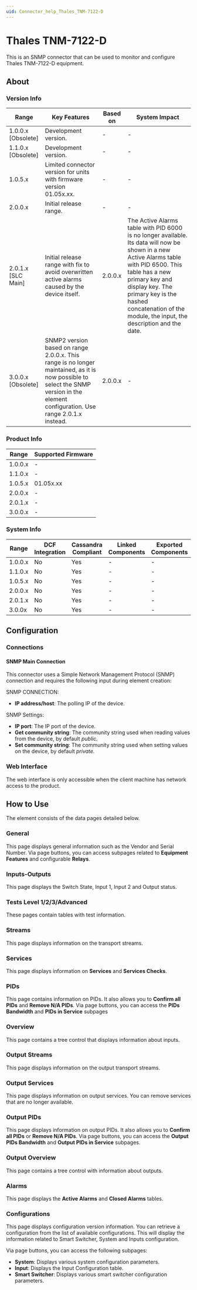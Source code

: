 ```yaml
---
uid: Connector_help_Thales_TNM-7122-D
---
```


# Thales TNM-7122-D

This is an SNMP connector that can be used to monitor and configure Thales TNM-7122-D equipment.

## About

### Version Info

| Range | Key Features | Based on | System Impact |
|--|--|--|--|
| 1.0.0.x [Obsolete] | Development version. | - | - |
| 1.1.0.x [Obsolete] | Development version. | - | - |
| 1.0.5.x | Limited connector version for units with firmware version 01.05x.xx. | - | - |
| 2.0.0.x | Initial release range. | - | - |
| 2.0.1.x [SLC Main] | Initial release range with fix to avoid overwritten active alarms caused by the device itself. | 2.0.0.x | The Active Alarms table with PID 6000 is no longer available. Its data will now be shown in a new Active Alarms table with PID 6500. This table has a new primary key and display key. The primary key is the hashed concatenation of the module, the input, the description and the date. |
| 3.0.0.x [Obsolete] | SNMP2 version based on range 2.0.0.x. This range is no longer maintained, as it is now possible to select the SNMP version in the element configuration. Use range 2.0.1.x instead. | 2.0.0.x | - |

### Product Info

| Range     | Supported Firmware     |
|-----------|------------------------|
| 1.0.0.x   | -                      |
| 1.1.0.x   | -                      |
| 1.0.5.x   | 01.05x.xx              |
| 2.0.0.x   | -                      |
| 2.0.1.x   | -                      |
| 3.0.0.x   | -                      |

### System Info

| Range     | DCF Integration     | Cassandra Compliant     | Linked Components     | Exported Components     |
|-----------|---------------------|-------------------------|-----------------------|-------------------------|
| 1.0.0.x   | No                  | Yes                     | -                     | -                       |
| 1.1.0.x   | No                  | Yes                     | -                     | -                       |
| 1.0.5.x   | No                  | Yes                     | -                     | -                       |
| 2.0.0.x   | No                  | Yes                     | -                     | -                       |
| 2.0.1.x   | No                  | Yes                     | -                     | -                       |
| 3.0.0x    | No                  | Yes                     | -                     | -                       |

## Configuration

### Connections

#### SNMP Main Connection

This connector uses a Simple Network Management Protocol (SNMP) connection and requires the following input during element creation:

SNMP CONNECTION:

- **IP address/host**: The polling IP of the device.

SNMP Settings:

- **IP port**: The IP port of the device.
- **Get community string**: The community string used when reading values from the device, by default *public.*
- **Set community string**: The community string used when setting values on the device, by default *private.*

### Web Interface

The web interface is only accessible when the client machine has network access to the product.

## How to Use

The element consists of the data pages detailed below.

### General

This page displays general information such as the Vendor and Serial Number. Via page buttons, you can access subpages related to **Equipment Features** and configurable **Relays**.

### Inputs-Outputs

This page displays the Switch State, Input 1, Input 2 and Output status.

### Tests Level 1/2/3/Advanced

These pages contain tables with test information.

### Streams

This page displays information on the transport streams.

### Services

This page displays information on **Services** and **Services Checks**.

### PIDs

This page contains information on PIDs. It also allows you to **Confirm all PIDs** and **Remove N/A PIDs**. Via page buttons, you can access the **PIDs Bandwidth** and **PIDs in Service** subpages

### Overview

This page contains a tree control that displays information about inputs.

### Output Streams

This page displays information on the output transport streams.

### Output Services

This page displays information on output services. You can remove services that are no longer available.

### Output PIDs

This page displays information on output PIDs. It also allows you to **Confirm all PIDs** or **Remove N/A PIDs**. Via page buttons, you can access the **Output PIDs Bandwidth** and **Output PIDs in Service** subpages.

### Output Overview

This page contains a tree control with information about outputs.

### Alarms

This page displays the **Active Alarms** and **Closed Alarms** tables.

### Configurations

This page displays configuration version information. You can retrieve a configuration from the list of available configurations. This will display the information related to Smart Switcher, System and Inputs configuration.

Via page buttons, you can access the following subpages:

- **System**: Displays various system configuration parameters.
- **Input**: Displays the Input Configuration table.
- **Smart Switcher**: Displays various smart switcher configuration parameters.
